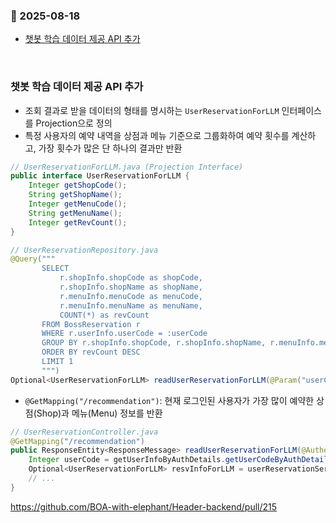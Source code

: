 ### :link: 2025-08-18
- [챗봇 학습 데이터 제공 API 추가](#챗봇-학습-데이터-제공-api-추가)
 
&nbsp; 
### 챗봇 학습 데이터 제공 API 추가

- 조회 결과로 받을 데이터의 형태를 명시하는 `UserReservationForLLM` 인터페이스를 Projection으로 정의
- 특정 사용자의 예약 내역을 상점과 메뉴 기준으로 그룹화하여 예약 횟수를 계산하고, 가장 횟수가 많은 단 하나의 결과만 반환

```java
// UserReservationForLLM.java (Projection Interface)
public interface UserReservationForLLM {
    Integer getShopCode();
    String getShopName();
    Integer getMenuCode();
    String getMenuName();
    Integer getRevCount();
}
```
 
```java
// UserReservationRepository.java
@Query("""
       SELECT
           r.shopInfo.shopCode as shopCode,
           r.shopInfo.shopName as shopName,
           r.menuInfo.menuCode as menuCode,
           r.menuInfo.menuName as menuName,
           COUNT(*) as revCount
       FROM BossReservation r
       WHERE r.userInfo.userCode = :userCode
       GROUP BY r.shopInfo.shopCode, r.shopInfo.shopName, r.menuInfo.menuCode, r.menuInfo.menuName
       ORDER BY revCount DESC
       LIMIT 1
       """)
Optional<UserReservationForLLM> readUserReservationForLLM(@Param("userCode") Integer userCode);
```

- `@GetMapping("/recommendation")`: 현재 로그인된 사용자가 가장 많이 예약한 상점(Shop)과 메뉴(Menu) 정보를 반환   
 
```java
// UserReservationController.java
@GetMapping("/recommendation")
public ResponseEntity<ResponseMessage> readUserReservationForLLM(@AuthenticationPrincipal AuthDetails authDetails){
    Integer userCode = getUserInfoByAuthDetails.getUserCodeByAuthDetails(authDetails);
    Optional<UserReservationForLLM> resvInfoForLLM = userReservationService.readUserReservationForLLM(userCode);
    // ...
}
```

 
https://github.com/BOA-with-elephant/Header-backend/pull/215